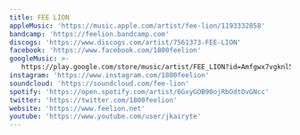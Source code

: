 ```yaml
---
title: FEE LION
appleMusic: 'https://music.apple.com/artist/fee-lion/1193332858'
bandcamp: 'https://feelion.bandcamp.com'
discogs: 'https://www.discogs.com/artist/7561373-FEE-LION'
facebook: 'https://www.facebook.com/1800feelion'
googleMusic: >-
   https://play.google.com/store/music/artist/FEE_LION?id=Amfgwx7vgknl5dt3jsziuquojme
instagram: 'https://www.instagram.com/1800feelion'
soundcloud: 'https://soundcloud.com/fee-lion'
spotify: 'https://open.spotify.com/artist/6GxyGOB90ojRbOdtOvGNcc'
twitter: 'https://twitter.com/1800feelion'
website: 'https://www.feelion.net'
youtube: 'https://www.youtube.com/user/jkairyte'
---
```

